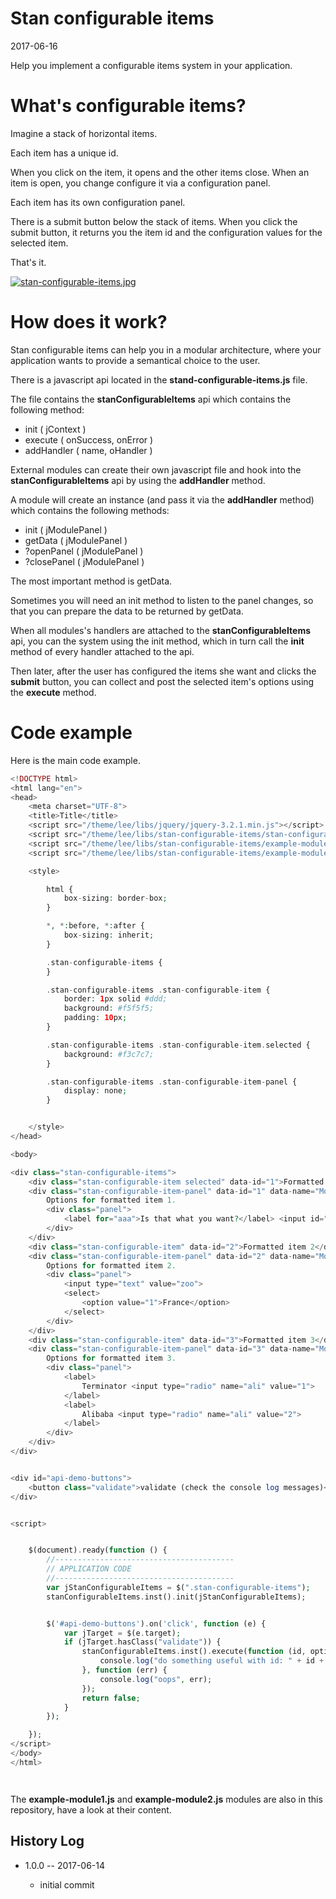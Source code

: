 Stan configurable items
===========================
2017-06-16




Help you implement a configurable items system in your application.


What's configurable items?
============================

Imagine a stack of horizontal items.

Each item has a unique id.

When you click on the item, it opens and the other items close.
When an item is open, you change configure it via a configuration panel.

Each item has its own configuration panel.

There is a submit button below the stack of items.
When you click the submit button, it returns you the item id and the configuration values for the selected item.
 
 
That's it. 



[![stan-configurable-items.jpg](https://s19.postimg.org/rlushrcv7/stan-configurable-items.jpg)](https://postimg.org/image/r93ebkulb/)



How does it work?
================

Stan configurable items can help you in a modular architecture, where your application wants to provide
a semantical choice to the user.


There is a javascript api located in the **stand-configurable-items.js** file.

The file contains the **stanConfigurableItems** api which contains the following method:

- init ( jContext )
- execute ( onSuccess, onError )
- addHandler ( name, oHandler )


External modules can create their own javascript file and hook into the **stanConfigurableItems** api
by using the **addHandler** method.

A module will create an instance (and pass it via the **addHandler** method) which contains the following methods:

- init ( jModulePanel )
- getData ( jModulePanel )
- ?openPanel ( jModulePanel )
- ?closePanel ( jModulePanel )


The most important method is getData.

Sometimes you will need an init method to listen to the panel changes, so that you can prepare the data to be returned
by getData. 


When all modules's handlers are attached to the **stanConfigurableItems** api, you can  the system using the init method,
which in turn call the **init** method of every handler attached to the api.

Then later, after the user has configured the items she want and clicks the **submit** button,
you can collect and post the selected item's options using the **execute** method.




Code example
===============

Here is the main code example.


```php
<!DOCTYPE html>
<html lang="en">
<head>
    <meta charset="UTF-8">
    <title>Title</title>
    <script src="/theme/lee/libs/jquery/jquery-3.2.1.min.js"></script>
    <script src="/theme/lee/libs/stan-configurable-items/stan-configurable-items.js"></script>
    <script src="/theme/lee/libs/stan-configurable-items/example-module1.js"></script>
    <script src="/theme/lee/libs/stan-configurable-items/example-module2.js"></script>

    <style>

        html {
            box-sizing: border-box;
        }

        *, *:before, *:after {
            box-sizing: inherit;
        }

        .stan-configurable-items {
        }

        .stan-configurable-items .stan-configurable-item {
            border: 1px solid #ddd;
            background: #f5f5f5;
            padding: 10px;
        }

        .stan-configurable-items .stan-configurable-item.selected {
            background: #f3c7c7;
        }

        .stan-configurable-items .stan-configurable-item-panel {
            display: none;
        }


    </style>
</head>

<body>

<div class="stan-configurable-items">
    <div class="stan-configurable-item selected" data-id="1">Formatted item 1</div>
    <div class="stan-configurable-item-panel" data-id="1" data-name="Module1">
        Options for formatted item 1.
        <div class="panel">
            <label for="aaa">Is that what you want?</label> <input id="aaa" type="checkbox" value="1" checked>
        </div>
    </div>
    <div class="stan-configurable-item" data-id="2">Formatted item 2</div>
    <div class="stan-configurable-item-panel" data-id="2" data-name="Module2">
        Options for formatted item 2.
        <div class="panel">
            <input type="text" value="zoo">
            <select>
                <option value="1">France</option>
            </select>
        </div>
    </div>
    <div class="stan-configurable-item" data-id="3">Formatted item 3</div>
    <div class="stan-configurable-item-panel" data-id="3" data-name="Module3">
        Options for formatted item 3.
        <div class="panel">
            <label>
                Terminator <input type="radio" name="ali" value="1">
            </label>
            <label>
                Alibaba <input type="radio" name="ali" value="2">
            </label>
        </div>
    </div>
</div>


<div id="api-demo-buttons">
    <button class="validate">validate (check the console log messages)</button>
</div>


<script>


    $(document).ready(function () {
        //----------------------------------------
        // APPLICATION CODE
        //----------------------------------------
        var jStanConfigurableItems = $(".stan-configurable-items");
        stanConfigurableItems.inst().init(jStanConfigurableItems);


        $('#api-demo-buttons').on('click', function (e) {
            var jTarget = $(e.target);
            if (jTarget.hasClass("validate")) {
                stanConfigurableItems.inst().execute(function (id, options) {
                    console.log("do something useful with id: " + id + " and the options", options);
                }, function (err) {
                    console.log("oops", err);
                });
                return false;
            }
        });

    });
</script>
</body>
</html>




```


The **example-module1.js** and **example-module2.js** modules are also in this repository, have a look at their content.





History Log
------------------
    
- 1.0.0 -- 2017-06-14

    - initial commit
    

